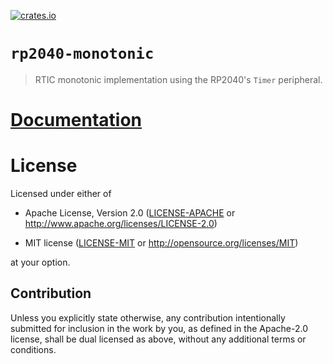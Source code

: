[![crates.io](https://img.shields.io/crates/d/rp2040-monotonic.svg)](https://crates.io/crates/rp2040-monotonic)

# `rp2040-monotonic`

> RTIC monotonic implementation using the RP2040's `Timer` peripheral.

# [Documentation](https://docs.rs/rp2040-monotonic)

# License

Licensed under either of

- Apache License, Version 2.0 ([LICENSE-APACHE](LICENSE-APACHE) or
  http://www.apache.org/licenses/LICENSE-2.0)

- MIT license ([LICENSE-MIT](LICENSE-MIT) or http://opensource.org/licenses/MIT)

at your option.

## Contribution

Unless you explicitly state otherwise, any contribution intentionally submitted
for inclusion in the work by you, as defined in the Apache-2.0 license, shall be
dual licensed as above, without any additional terms or conditions.
